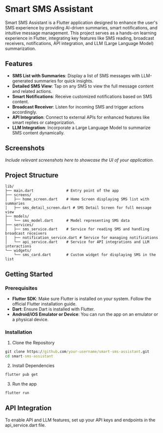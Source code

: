 # Smart SMS Assistant

Smart SMS Assistant is a Flutter application designed to enhance the user's SMS experience by providing AI-driven summaries, smart notifications, and intuitive message management. This project serves as a hands-on learning experience in Flutter, integrating key features like SMS reading, broadcast receivers, notifications, API integration, and LLM (Large Language Model) summarization.

## Features

- **SMS List with Summaries**: Display a list of SMS messages with LLM-generated summaries for quick insights.
- **Detailed SMS View**: Tap on any SMS to view the full message content and related actions.
- **Smart Notifications**: Receive customized notifications based on SMS content.
- **Broadcast Receiver**: Listen for incoming SMS and trigger actions accordingly.
- **API Integration**: Connect to external APIs for enhanced features like smart replies or categorization.
- **LLM Integration**: Incorporate a Large Language Model to summarize SMS content dynamically.

## Screenshots

*Include relevant screenshots here to showcase the UI of your application.*

## Project Structure

```plaintext
lib/
├── main.dart               # Entry point of the app
├── screens/
│   ├── home_screen.dart    # Home Screen displaying SMS list with summaries
│   ├── sms_detail_screen.dart # SMS Detail Screen for full message view
├── models/
│   └── sms_model.dart      # Model representing SMS data
├── services/
│   ├── sms_service.dart    # Service for reading SMS and handling broadcast receivers
│   ├── notification_service.dart # Service for managing notifications
│   └── api_service.dart    # Service for API integrations and LLM interactions
└── widgets/
    └── sms_card.dart       # Custom widget for displaying SMS in the list
```

## Getting Started

### Prerequisites

- **Flutter SDK**: Make sure Flutter is installed on your system. Follow the official Flutter installation guide.
- **Dart**: Ensure Dart is installed with Flutter.
- **Android/iOS Emulator or Device**: You can run the app on an emulator or a physical device.

### Installation

1. Clone the Repository

```cmd
git clone https://github.com/your-username/smart-sms-assistant.git
cd smart-sms-assistant
```

2. Install Dependencies

```cmd
flutter pub get
```

3. Run the app

```cmd
flutter run
```

## API Integration

To enable API and LLM features, set up your API keys and endpoints in the api_service.dart file.
